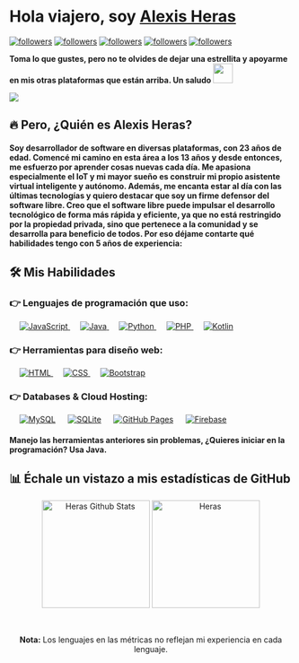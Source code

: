 <p align="left">
  <h1 align="left">Hola viajero, soy <a href="https://github.com/HerasAl">Alexis Heras</a></h1>
</p>
<p align="left">
  <a href="https://github.com/HerasAl"><img alt="followers" title="Sígueme en Github" src="https://img.shields.io/github/followers/HerasAl?color=236ad3&style=for-the-badge&logo=github&label=Seguidores"/></a>
  <a href="https://twitter.com/XlexHeras" target="_blank"><img alt="followers" title="Sígueme en Twitter" src="https://img.shields.io/badge/twitter-XlexHeras?color=1D9BF0&style=for-the-badge"/></a>
  <a href="https://www.facebook.com/HerasAlexis"><img alt="followers" title="Estoy en Facebook" src="https://img.shields.io/badge/facebook-HerasAl?color=236ad3&style=for-the-badge"/></a>
  <a href="https://www.youtube.com/@heras_dev"><img alt="followers" title="Estoy en YouTube" src="https://img.shields.io/badge/youtube-HerasAl?color=FF0000&style=for-the-badge"/></a>
  <a href="https://www.twitch.tv/herxs_"><img alt="followers" title="Estoy en Twitch" src="https://img.shields.io/badge/twitch-HerasAl?color=9146FF&style=for-the-badge"/></a>

</p>
<div align="left">
  <p>
    <strong>Toma lo que gustes, pero no te olvides de dejar una estrellita y apoyarme en mis otras plataformas que están arriba. Un saludo</strong>
    <img src="https://media.giphy.com/media/hvRJCLFzcasrR4ia7z/giphy.gif" width="35">
  </p>
</div>
<a href="https://www.youtube.com/watch?v=dQw4w9WgXcQ"><img src="https://user-images.githubusercontent.com/73097560/115834477-dbab4500-a447-11eb-908a-139a6edaec5c.gif"></a>

## 🔥 Pero, ¿Quién es Alexis Heras?
<h4 align="left">Soy desarrollador de software en diversas plataformas, con 23 años de edad. Comencé mi camino en esta área a los 13 años y desde entonces, me esfuerzo por aprender cosas nuevas cada día. Me apasiona especialmente el IoT y mi mayor sueño es construir mi propio asistente virtual inteligente y autónomo. Además, me encanta estar al día con las últimas tecnologías y quiero destacar que soy un firme defensor del software libre. Creo que el software libre puede impulsar el desarrollo tecnológico de forma más rápida y eficiente, ya que no está restringido por la propiedad privada, sino que pertenece a la comunidad y se desarrolla para beneficio de todos. Por eso déjame contarte qué habilidades tengo con 5 años de experiencia:</h4>

## 🛠️ Mis Habilidades

### 👉 Lenguajes de programación que uso:

<p align="left"> 
  &emsp; 
  <a href="https://developer.mozilla.org/en-US/docs/Web/JavaScript" target="_blank"> 
    <img alt="JavaScript" src="https://img.shields.io/badge/JavaScript%20-%23F7DF1E.svg?logo=javascript&logoColor=black">
  </a>
  &emsp;
  <a href="https://www.java.com" target="_blank"> 
    <img alt="Java" src="https://img.shields.io/badge/Java-%23007396.svg?logo=java&logoColor=white">
  </a>
  &emsp;
  <a href="https://www.python.org" target="_blank">
    <img alt="Python" src="https://img.shields.io/badge/Python%20-%2314354C.svg?logo=python&logoColor=white">
  </a>
  &emsp;
  <a href="https://www.php.net/">
    <img alt="PHP" src="https://img.shields.io/badge/PHP-%23777BB4.svg?logo=php&logoColor=white"/>
  </a>
  &emsp;
  <a href="[https://kotlinlang.org/](https://kotlinlang.org/)">
    <img alt="Kotlin" src="https://img.shields.io/badge/Kotlin-%237F52FF.svg?logo=kotlin&logoColor=white"/>
  </a>
</p>

### 👉 Herramientas para diseño web:
<p align="left"> 
  &emsp; 
  <a href="https://www.w3.org/html/" target="_blank"> 
    <img alt="HTML" src="https://img.shields.io/badge/HTML5%20-%23E34F26.svg?logo=html5&logoColor=white">
  </a>   
  &emsp;
  <a href="https://www.w3schools.com/css/" target="_blank">
    <img alt="CSS" src="https://img.shields.io/badge/CSS%20-%231572B6.svg?logo=css3&logoColor=white">
  </a> 
  &emsp;
  <a href="https://getbootstrap.com" target="_blank"> 
    <img alt="Bootstrap" src="https://img.shields.io/badge/Bootstrap-%23563D7C.svg?style=flat&logo=bootstrap&logoColor=white"/>
  </a>
</p>

### 👉 Databases & Cloud Hosting:
<p align="left">
  &emsp;
  <a href="https://www.mysql.com/"><img alt="MySQL" src="https://img.shields.io/badge/MySQL-%2300f.svg?style=flat&logo=mysql&logoColor=white"></a>
  &emsp;
  <a href="https://www.sqlite.org/"><img alt="SQLite" src ="https://img.shields.io/badge/sqlite-%2307405e.svg?style=flat&logo=sqlite&logoColor=white"/></a>
  &emsp;
  <a href="https://www.github.com"><img alt="GitHub Pages" src="https://img.shields.io/badge/GitHub%20Pages-%23327FC7.svg?style=flat&logo=github&logoColor=white"></a>
  &emsp;
  <a href="https://firebase.google.com/"><img alt="Firebase" src ="https://img.shields.io/badge/Firebase-%23316192.svg?logo=firebase&logoColor=white"></a>
</p>

<h4 align="left">Manejo las herramientas anteriores sin problemas, ¿Quieres iniciar en la programación? Usa Java.</h4>

## 📊 Échale un vistazo a mis estadísticas de GitHub 

<p align="center">
    <a href="https://github.com/HerasAl/github-readme-stats"><img alt="Heras Github Stats" src="https://github-readme-stats.vercel.app/api?username=HerasAl&show_icons=true&count_private=true&theme=algolia" height="192px"/></a>
    <img src="https://github-readme-stats.vercel.app/api/top-langs?username=HerasAl&show_icons=true&locale=es&layout=compact&theme=algolia" alt="Heras" height="192px"/>
</p>
<br>
<p align="center">
    <b>Nota:</b> Los lenguajes en las métricas no reflejan mi experiencia en cada lenguaje.
</p>
